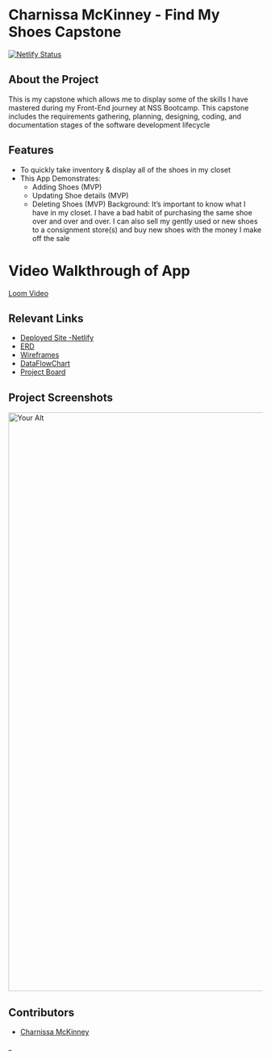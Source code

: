 # Charnissa McKinney - Find My Shoes Capstone
[![Netlify Status](https://api.netlify.com/api/v1/badges/339c4ae9-fc7f-41b4-9b49-2dab0a20eaba/deploy-status)](https://app.netlify.com/sites/react-template-21/deploys)

## About the Project
This is my capstone which allows me to display some of the skills I have mastered during my Front-End journey at NSS Bootcamp. This capstone includes the requirements gathering, planning, designing, coding, and documentation stages of the software development lifecycle

## Features

- To quickly take inventory & display all of the shoes in my closet
- This App Demonstrates:
  - Adding Shoes (MVP)
  - Updating Shoe details (MVP)
  - Deleting Shoes (MVP)
Background: It’s important to know what I have in my closet. I have a bad habit of purchasing the same shoe over and over and over. I can also sell my gently used or new shoes to a consignment store(s) and buy new shoes with the money I make off the sale 

# Video Walkthrough of App
[Loom Video](https://www.loom.com/share/8cfc2b00f9174cc48f27f33970a9ca23)

## Relevant Links
- [Deployed Site -Netlify](https://github.com/Nissa2424/NM-Find-My-Shoes-Capstone)
- [ERD](https://dbdiagram.io/d/61380a93825b5b0146f7aab8)
- [Wireframes](https://docs.google.com/presentation/d/1Ov3uL2XMja5vMChg8luosS23326tfkMOb8LzPrKyVyA/edit#slide=id.g1050a55c338_0_0) 
- [DataFlowChart](https://docs.google.com/presentation/d/1JoJwuOFgUDeFY8xM_fnxTGBpmzddmZylUzwxPpTKPSw/edit#slide=id.p)
- [Project Board](https://github.com/Nissa2424/NM-Find-My-Shoes-Capstone)
## Project Screenshots <!-- These can be inside of your project. Look at the repos from class and see how the images are included in the readme -->
<img width="1148" alt="Your Alt" src="https://townsquare.media/site/65/files/2018/07/lots-of-shoes-go.jpg">

## Contributors
- [Charnissa McKinney](https://github.com/Nissa2424/NM-Find-My-Shoes-Capstone)

_